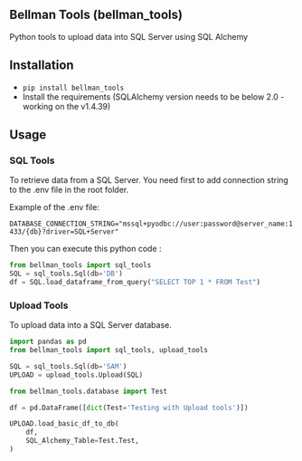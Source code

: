 ## Bellman Tools (bellman_tools)
Python tools to upload data into SQL Server using SQL Alchemy


## Installation
 - ```pip install bellman_tools```
 - Install the requirements (SQLAlchemy version needs to be below 2.0 - working on the v1.4.39)


## Usage

### SQL Tools

To retrieve data from a SQL Server.
You need first to add connection string to the .env file in the root folder.

Example of the .env file:

```DATABASE_CONNECTION_STRING="mssql+pyodbc://user:password@server_name:1433/{db}?driver=SQL+Server"```

Then you can execute this python code :

```python
from bellman_tools import sql_tools
SQL = sql_tools.Sql(db='DB')
df = SQL.load_dataframe_from_query("SELECT TOP 1 * FROM Test")
``` 

### Upload Tools

To upload data into a SQL Server database.

```python
import pandas as pd
from bellman_tools import sql_tools, upload_tools

SQL = sql_tools.Sql(db='SAM')
UPLOAD = upload_tools.Upload(SQL)

from bellman_tools.database import Test

df = pd.DataFrame([dict(Test='Testing with Upload tools')])

UPLOAD.load_basic_df_to_db(
    df,
    SQL_Alchemy_Table=Test.Test,
)
```

